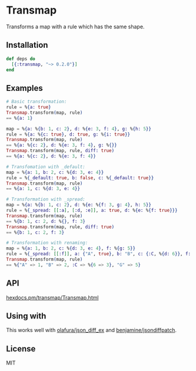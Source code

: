 # Transmap

Transforms a map with a rule which has the same shape.

## Installation

```elixir
def deps do
  [{:transmap, "~> 0.2.0"}]
end
```

## Examples

```elixir
# Basic transformation:
rule = %{a: true}
Transmap.transform(map, rule)
== %{a: 1}

map = %{a: %{b: 1, c: 2}, d: %{e: 3, f: 4}, g: %{h: 5}}
rule = %{a: %{c: true}, d: true, g: %{i: true}}
Transmap.transform(map, rule)
== %{a: %{c: 2}, d: %{e: 3, f: 4}, g: %{}}
Transmap.transform(map, rule, diff: true)
== %{a: %{c: 2}, d: %{e: 3, f: 4}}

# Transfomation with _default:
map = %{a: 1, b: 2, c: %{d: 3, e: 4}}
rule = %{_default: true, b: false, c: %{_default: true}}
Transmap.transform(map, rule)
== %{a: 1, c: %{d: 3, e: 4}}

# Transformation with _spread:
map = %{a: %{b: 1, c: 2}, d: %{e: %{f: 3, g: 4}, h: 5}}
rule = %{_spread: [[:a], [:d, :e]], a: true, d: %{e: %{f: true}}}
Transmap.transform(map, rule)
== %{b: 1, c: 2, d: %{}, f: 3}
Transmap.transform(map, rule, diff: true)
== %{b: 1, c: 2, f: 3}

# Transformation with renaming:
map = %{a: 1, b: 2, c: %{d: 3, e: 4}, f: %{g: 5}}
rule = %{_spread: [[:f]], a: {"A", true}, b: "B", c: {:C, %{d: 6}}, f: %{g: "G"}}
Transmap.transform(map, rule)
== %{"A" => 1, "B" => 2, :C => %{6 => 3}, "G" => 5}
```

## API

[hexdocs.pm/transmap/Transmap.html](https://hexdocs.pm/transmap/Transmap.html)

## Using with

This works well with [olafura/json_diff_ex](https://github.com/olafura/json_diff_ex) and [benjamine/jsondiffpatch](https://github.com/benjamine/jsondiffpatch).

## License

MIT
